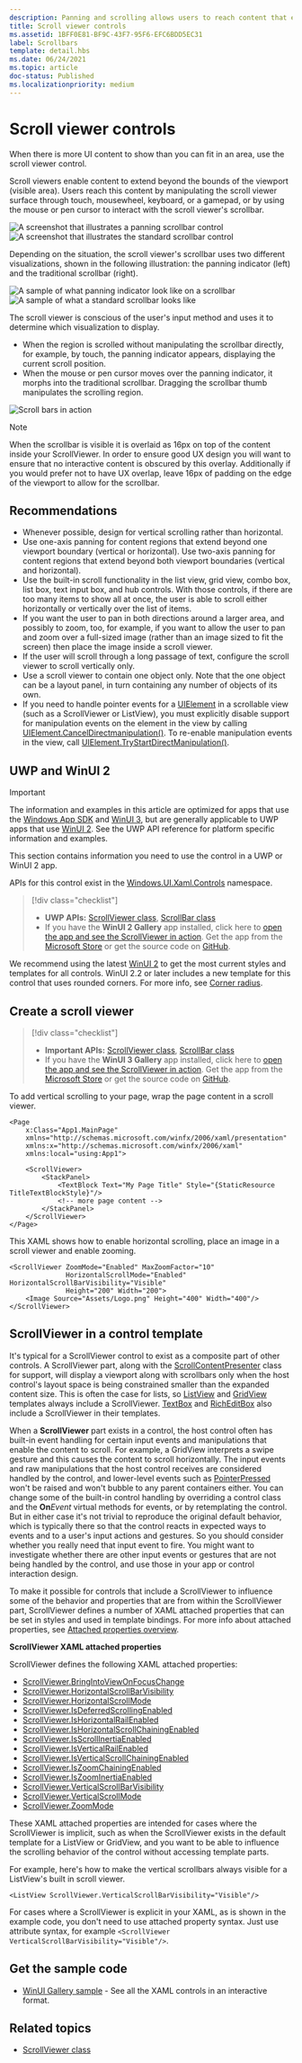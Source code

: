```yaml
---
description: Panning and scrolling allows users to reach content that extends beyond the bounds of the screen.
title: Scroll viewer controls
ms.assetid: 1BFF0E81-BF9C-43F7-95F6-EFC6BDD5EC31
label: Scrollbars
template: detail.hbs
ms.date: 06/24/2021
ms.topic: article
doc-status: Published
ms.localizationpriority: medium
---
```

# Scroll viewer controls

When there is more UI content to show than you can fit in an area, use the scroll viewer control.

Scroll viewers enable content to extend beyond the bounds of the viewport (visible area). Users reach this content by manipulating the scroll viewer surface through touch, mousewheel, keyboard, or a gamepad, or by using the mouse or pen cursor to interact with the scroll viewer's scrollbar.

![A screenshot that illustrates a panning scrollbar control](images/scrollbar-panning-1.png)
![A screenshot that illustrates the standard scrollbar control](images/scrollBar-standard-1.png)

Depending on the situation, the scroll viewer's scrollbar uses two different visualizations, shown in the following illustration: the panning indicator (left) and the traditional scrollbar (right).

![A sample of what panning indicator look like on a scrollbar](images/scrollbar-panning.png)
![A sample of what a standard scrollbar looks like](images/scrollbar-traditional.png)

The scroll viewer is conscious of the user's input method and uses it to determine which visualization to display.

* When the region is scrolled without manipulating the scrollbar directly, for example, by touch, the panning indicator appears, displaying the current scroll position.
* When the mouse or pen cursor moves over the panning indicator, it morphs into the traditional scrollbar.  Dragging the scrollbar thumb manipulates the scrolling region.

![Scroll bars in action](images/conscious-scroll.gif)

> [!NOTE]
> When the scrollbar is visible it is overlaid as 16px on top of the content inside your ScrollViewer. In order to ensure good UX design you will want to ensure that no interactive content is obscured by this overlay. Additionally if you would prefer not to have UX overlap, leave 16px of padding on the edge of the viewport to allow for the scrollbar.

## Recommendations

- Whenever possible, design for vertical scrolling rather than horizontal.
- Use one-axis panning for content regions that extend beyond one viewport boundary (vertical or horizontal). Use two-axis panning for content regions that extend beyond both viewport boundaries (vertical and horizontal).
- Use the built-in scroll functionality in the list view, grid view, combo box, list box, text input box, and hub controls. With those controls, if there are too many items to show all at once, the user is able to scroll either horizontally or vertically over the list of items.
- If you want the user to pan in both directions around a larger area, and possibly to zoom, too, for example, if you want to allow the user to pan and zoom over a full-sized image (rather than an image sized to fit the screen) then place the image inside a scroll viewer.
- If the user will scroll through a long passage of text, configure the scroll viewer to scroll vertically only.
- Use a scroll viewer to contain one object only. Note that the one object can be a layout panel, in turn containing any number of objects of its own.
- If you need to handle pointer events for a [UIElement](/windows/winui/api/microsoft.UI.Xaml.UIElement) in a scrollable view (such as a ScrollViewer or ListView), you must explicitly disable support for manipulation events on the element in the view by calling [UIElement.CancelDirectmanipulation()](/windows/winui/api/microsoft.ui.xaml.uielement.canceldirectmanipulations). To re-enable manipulation events in the view, call [UIElement.TryStartDirectManipulation()](/windows/winui/api/microsoft.ui.xaml.uielement.trystartdirectmanipulation).

## UWP and WinUI 2

> [!IMPORTANT]
> The information and examples in this article are optimized for apps that use the [Windows App SDK](/windows/apps/windows-app-sdk/) and [WinUI 3](/windows/apps/winui/winui3/), but are generally applicable to UWP apps that use [WinUI 2](/windows/apps/winui/winui2/). See the UWP API reference for platform specific information and examples.
>
> This section contains information you need to use the control in a UWP or WinUI 2 app.

APIs for this control exist in the [Windows.UI.Xaml.Controls](/uwp/api/Windows.UI.Xaml.Controls) namespace.

> [!div class="checklist"]
>
> - **UWP APIs:** [ScrollViewer class](/uwp/api/Windows.UI.Xaml.Controls.ScrollViewer), [ScrollBar class](/uwp/api/windows.ui.xaml.controls.primitives.scrollbar)
> - If you have the **WinUI 2 Gallery** app installed, click here to [open the app and see the ScrollViewer in action](winui2gallery:/item/ScrollViewer). Get the app from the [Microsoft Store](https://www.microsoft.com/store/productId/9MSVH128X2ZT) or get the source code on [GitHub](https://github.com/Microsoft/WinUI-Gallery).

We recommend using the latest [WinUI 2](/windows/apps/winui/winui2/) to get the most current styles and templates for all controls. WinUI 2.2 or later includes a new template for this control that uses rounded corners. For more info, see [Corner radius](../style/rounded-corner.md).

## Create a scroll viewer

> [!div class="checklist"]
>
> - **Important APIs:** [ScrollViewer class](/windows/winui/api/microsoft.UI.Xaml.Controls.ScrollViewer), [ScrollBar class](/windows/winui/api/microsoft.ui.xaml.controls.primitives.scrollbar)
> - If you have the **WinUI 3 Gallery** app installed, click here to [open the app and see the ScrollViewer in action](winui3gallery:/item/ScrollViewer). Get the app from the [Microsoft Store](https://www.microsoft.com/store/productId/9P3JFPWWDZRC) or get the source code on [GitHub](https://github.com/microsoft/WinUI-Gallery).

To add vertical scrolling to your page, wrap the page content in a scroll viewer.

```xaml
<Page
    x:Class="App1.MainPage"
    xmlns="http://schemas.microsoft.com/winfx/2006/xaml/presentation"
    xmlns:x="http://schemas.microsoft.com/winfx/2006/xaml"
    xmlns:local="using:App1">

    <ScrollViewer>
        <StackPanel>
            <TextBlock Text="My Page Title" Style="{StaticResource TitleTextBlockStyle}"/>
            <!-- more page content -->
        </StackPanel>
    </ScrollViewer>
</Page>
```

This XAML shows how to enable horizontal scrolling, place an image in a scroll viewer and enable zooming.

```xaml
<ScrollViewer ZoomMode="Enabled" MaxZoomFactor="10"
              HorizontalScrollMode="Enabled" HorizontalScrollBarVisibility="Visible"
              Height="200" Width="200">
    <Image Source="Assets/Logo.png" Height="400" Width="400"/>
</ScrollViewer>
```

## ScrollViewer in a control template

It's typical for a ScrollViewer control to exist as a composite part of other controls. A ScrollViewer part, along with the [ScrollContentPresenter](/windows/winui/api/microsoft.UI.Xaml.Controls.ScrollContentPresenter) class for support, will display a viewport along with scrollbars only when the host control's layout space is being constrained smaller than the expanded content size. This is often the case for lists, so [ListView](/windows/winui/api/microsoft.UI.Xaml.Controls.ListView) and [GridView](/windows/winui/api/microsoft.UI.Xaml.Controls.GridView) templates always include a ScrollViewer. [TextBox](/windows/winui/api/microsoft.UI.Xaml.Controls.TextBox) and [RichEditBox](/windows/winui/api/microsoft.UI.Xaml.Controls.RichEditBox) also include a ScrollViewer in their templates.

When a **ScrollViewer** part exists in a control, the host control often has built-in event handling for certain input events and manipulations that enable the content to scroll. For example, a GridView interprets a swipe gesture and this causes the content to scroll horizontally. The input events and raw manipulations that the host control receives are considered handled by the control, and lower-level events such as [PointerPressed](/windows/winui/api/microsoft.ui.xaml.uielement.pointerpressed) won't be raised and won't bubble to any parent containers either. You can change some of the built-in control handling by overriding a control class and the **On**_Event_ virtual methods for events, or by retemplating the control. But in either case it's not trivial to reproduce the original default behavior, which is typically there so that the control reacts in expected ways to events and to a user's input actions and gestures. So you should consider whether you really need that input event to fire. You might want to investigate whether there are other input events or gestures that are not being handled by the control, and use those in your app or control interaction design.

To make it possible for controls that include a ScrollViewer to influence some of the behavior and properties that are from within the ScrollViewer part, ScrollViewer defines a number of XAML attached properties that can be set in styles and used in template bindings. For more info about attached properties, see [Attached properties overview](/windows/uwp/xaml-platform/attached-properties-overview).

**ScrollViewer XAML attached properties**

ScrollViewer defines the following XAML attached properties:

- [ScrollViewer.BringIntoViewOnFocusChange](/windows/winui/api/microsoft.ui.xaml.controls.scrollviewer.bringintoviewonfocuschange)
- [ScrollViewer.HorizontalScrollBarVisibility](/windows/winui/api/microsoft.ui.xaml.controls.scrollviewer.horizontalscrollbarvisibility)
- [ScrollViewer.HorizontalScrollMode](/windows/winui/api/microsoft.ui.xaml.controls.scrollviewer.horizontalscrollmode)
- [ScrollViewer.IsDeferredScrollingEnabled](/windows/winui/api/microsoft.ui.xaml.controls.scrollviewer.isdeferredscrollingenabled)
- [ScrollViewer.IsHorizontalRailEnabled](/windows/winui/api/microsoft.ui.xaml.controls.scrollviewer.ishorizontalrailenabled)
- [ScrollViewer.IsHorizontalScrollChainingEnabled](/windows/winui/api/microsoft.ui.xaml.controls.scrollviewer.ishorizontalscrollchainingenabled)
- [ScrollViewer.IsScrollInertiaEnabled](/windows/winui/api/microsoft.ui.xaml.controls.scrollviewer.isscrollinertiaenabled)
- [ScrollViewer.IsVerticalRailEnabled](/windows/winui/api/microsoft.ui.xaml.controls.scrollviewer.isverticalrailenabled)
- [ScrollViewer.IsVerticalScrollChainingEnabled](/windows/winui/api/microsoft.ui.xaml.controls.scrollviewer.isverticalscrollchainingenabled)
- [ScrollViewer.IsZoomChainingEnabled](/windows/winui/api/microsoft.ui.xaml.controls.scrollviewer.iszoominertiaenabled)
- [ScrollViewer.IsZoomInertiaEnabled](/windows/winui/api/microsoft.ui.xaml.controls.scrollviewer.iszoominertiaenabled)
- [ScrollViewer.VerticalScrollBarVisibility](/windows/winui/api/microsoft.ui.xaml.controls.scrollviewer.verticalscrollbarvisibilityproperty)
- [ScrollViewer.VerticalScrollMode](/windows/winui/api/microsoft.ui.xaml.controls.scrollviewer.verticalscrollmode)
- [ScrollViewer.ZoomMode](/windows/winui/api/microsoft.ui.xaml.controls.scrollviewer.zoommode)

These XAML attached properties are intended for cases where the ScrollViewer is implicit, such as when the ScrollViewer exists in the default template for a ListView or GridView, and you want to be able to influence the scrolling behavior of the control without accessing template parts.

For example, here's how to make the vertical scrollbars always visible for a ListView's built in scroll viewer.

```xaml
<ListView ScrollViewer.VerticalScrollBarVisibility="Visible"/>
```

For cases where a ScrollViewer is explicit in your XAML, as is shown in the example code, you don't need to use attached property syntax. Just use attribute syntax, for example `<ScrollViewer VerticalScrollBarVisibility="Visible"/>`.

## Get the sample code

- [WinUI Gallery sample](https://github.com/Microsoft/WinUI-Gallery) - See all the XAML controls in an interactive format.

## Related topics

* [ScrollViewer class](/windows/winui/api/microsoft.UI.Xaml.Controls.ScrollViewer)
